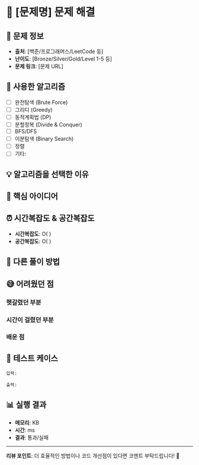 # 🧩 [문제명] 문제 해결

## 📝 문제 정보
- **출처**: [백준/프로그래머스/LeetCode 등]
- **난이도**: [Bronze/Silver/Gold/Level 1-5 등]
- **문제 링크**: [문제 URL]

## 🔧 사용한 알고리즘
<!-- 사용한 주요 알고리즘이나 자료구조를 작성 -->
- [ ] 완전탐색 (Brute Force)
- [ ] 그리디 (Greedy)
- [ ] 동적계획법 (DP)
- [ ] 분할정복 (Divide & Conquer)
- [ ] BFS/DFS
- [ ] 이분탐색 (Binary Search)
- [ ] 정렬
- [ ] 기타: 

## 💡 알고리즘을 선택한 이유
<!-- 왜 이 알고리즘을 사용했는지 설명 -->


## 🎯 핵심 아이디어
<!-- 문제를 해결하기 위한 핵심 아이디어나 접근 방식 -->


## ⏰ 시간복잡도 & 공간복잡도
- **시간복잡도**: O( )
- **공간복잡도**: O( )

## 🔄 다른 풀이 방법
<!-- 이 문제를 해결할 수 있는 다른 접근 방식들 -->


## 😅 어려웠던 점
### 헷갈렸던 부분
<!-- 구현하면서 헷갈렸던 부분이나 실수했던 부분 -->


### 시간이 걸렸던 부분
<!-- 많은 시간을 소요한 부분과 그 이유 -->


### 배운 점
<!-- 이 문제를 통해 새롭게 알게 된 점이나 깨달은 점 -->


## 🧪 테스트 케이스
```
입력:

출력:

```

## 📊 실행 결과
- **메모리**: KB
- **시간**: ms
- **결과**: 통과/실패

---
**리뷰 포인트**: 더 효율적인 방법이나 코드 개선점이 있다면 코멘트 부탁드립니다! 🙏
